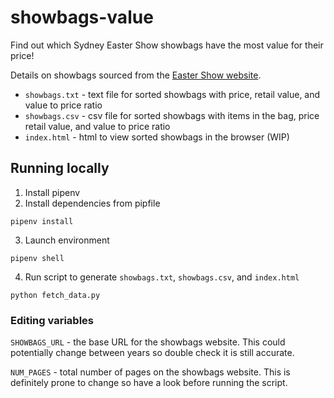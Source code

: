 # showbags-value

Find out which Sydney Easter Show showbags have the most value for their price!

Details on showbags sourced from the [Easter Show website](https://www.eastershow.com.au/explore/showbags/).

- `showbags.txt` - text file for sorted showbags with price, retail value, and value to price ratio
- `showbags.csv` - csv file for sorted showbags with items in the bag, price retail value, and value to price ratio
- `index.html` - html to view sorted showbags in the browser (WIP)

## Running locally

1. Install pipenv
2. Install dependencies from pipfile

```
pipenv install
```

3. Launch environment

```
pipenv shell
```

4. Run script to generate `showbags.txt`, `showbags.csv`, and `index.html`

```
python fetch_data.py
```

### Editing variables

`SHOWBAGS_URL` - the base URL for the showbags website. This could potentially change between years so double check it is still accurate.

`NUM_PAGES` - total number of pages on the showbags website. This is definitely prone to change so have a look before running the script.
